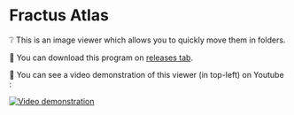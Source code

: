 # Fractus Atlas

❔ This is an image viewer which allows you to quickly move them in folders.

💾 You can download this program on [releases tab](https://github.com/Jimskapt/fractus-atlas).

🎥 You can see a video demonstration of this viewer (in top-left) on Youtube :

[![Video demonstration](https://img.youtube.com/vi/GKd_zLJXMl4/0.jpg)](https://www.youtube.com/watch?v=GKd_zLJXMl4)
